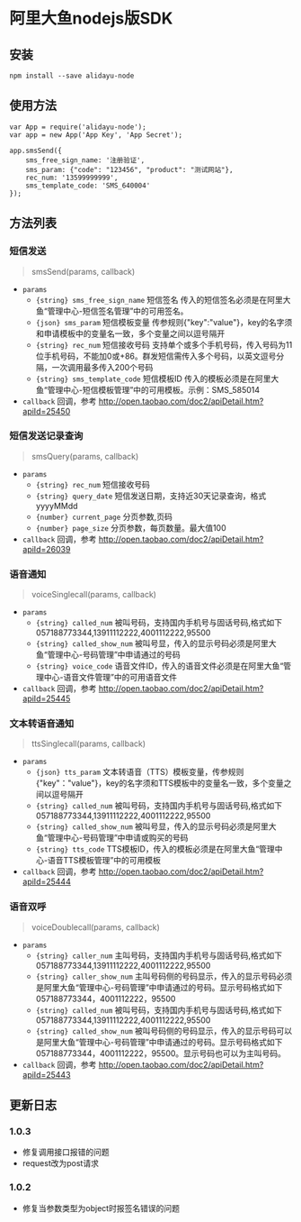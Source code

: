 # 阿里大鱼nodejs版SDK

## 安装

````
npm install --save alidayu-node
````

## 使用方法
````
var App = require('alidayu-node');
var app = new App('App Key', 'App Secret');

app.smsSend({
    sms_free_sign_name: '注册验证',
    sms_param: {"code": "123456", "product": "测试网站"},
    rec_num: '13599999999',
    sms_template_code: 'SMS_640004'
});
````


## 方法列表

### 短信发送

> smsSend(params, callback)

- `params`
  - `{string} sms_free_sign_name` 短信签名 传入的短信签名必须是在阿里大鱼“管理中心-短信签名管理”中的可用签名。
  - `{json} sms_param` 短信模板变量 传参规则{"key":"value"}，key的名字须和申请模板中的变量名一致，多个变量之间以逗号隔开
  - `{string} rec_num` 短信接收号码 支持单个或多个手机号码，传入号码为11位手机号码，不能加0或+86。群发短信需传入多个号码，以英文逗号分隔，一次调用最多传入200个号码
  - `{string} sms_template_code` 短信模板ID 传入的模板必须是在阿里大鱼“管理中心-短信模板管理”中的可用模板。示例：SMS_585014
- `callback` 回调，参考 http://open.taobao.com/doc2/apiDetail.htm?apiId=25450

### 短信发送记录查询

> smsQuery(params, callback)

- `params`
  - `{string} rec_num` 短信接收号码
  - `{string} query_date` 短信发送日期，支持近30天记录查询，格式yyyyMMdd
  - `{number} current_page` 分页参数,页码
  - `{number} page_size` 分页参数，每页数量。最大值100
- `callback` 回调，参考 http://open.taobao.com/doc2/apiDetail.htm?apiId=26039

### 语音通知

> voiceSinglecall(params, callback)

- `params`
  - `{string} called_num` 被叫号码，支持国内手机号与固话号码,格式如下057188773344,13911112222,4001112222,95500
  - `{string} called_show_num` 被叫号显，传入的显示号码必须是阿里大鱼“管理中心-号码管理”中申请通过的号码
  - `{string} voice_code` 语音文件ID，传入的语音文件必须是在阿里大鱼“管理中心-语音文件管理”中的可用语音文件
- `callback` 回调，参考 http://open.taobao.com/doc2/apiDetail.htm?apiId=25445

### 文本转语音通知

> ttsSinglecall(params, callback)

- `params`
  - `{json} tts_param` 文本转语音（TTS）模板变量，传参规则{"key"："value"}，key的名字须和TTS模板中的变量名一致，多个变量之间以逗号隔开
  - `{string} called_num` 被叫号码，支持国内手机号与固话号码,格式如下057188773344,13911112222,4001112222,95500
  - `{string} called_show_num` 被叫号显，传入的显示号码必须是阿里大鱼“管理中心-号码管理”中申请或购买的号码
  - `{string} tts_code` TTS模板ID，传入的模板必须是在阿里大鱼“管理中心-语音TTS模板管理”中的可用模板
- `callback` 回调，参考 http://open.taobao.com/doc2/apiDetail.htm?apiId=25444

### 语音双呼

> voiceDoublecall(params, callback)

- `params`
  - `{string} caller_num` 主叫号码，支持国内手机号与固话号码,格式如下057188773344,13911112222,4001112222,95500
  - `{string} caller_show_num` 主叫号码侧的号码显示，传入的显示号码必须是阿里大鱼“管理中心-号码管理”中申请通过的号码。显示号码格式如下057188773344，4001112222，95500
  - `{string} called_num` 被叫号码，支持国内手机号与固话号码,格式如下057188773344,13911112222,4001112222,95500
  - `{string} called_show_num` 被叫号码侧的号码显示，传入的显示号码可以是阿里大鱼“管理中心-号码管理”中申请通过的号码。显示号码格式如下057188773344，4001112222，95500。显示号码也可以为主叫号码。
- `callback` 回调，参考 http://open.taobao.com/doc2/apiDetail.htm?apiId=25443

## 更新日志

### 1.0.3
- 修复调用接口报错的问题
- request改为post请求
### 1.0.2
- 修复当参数类型为object时报签名错误的问题